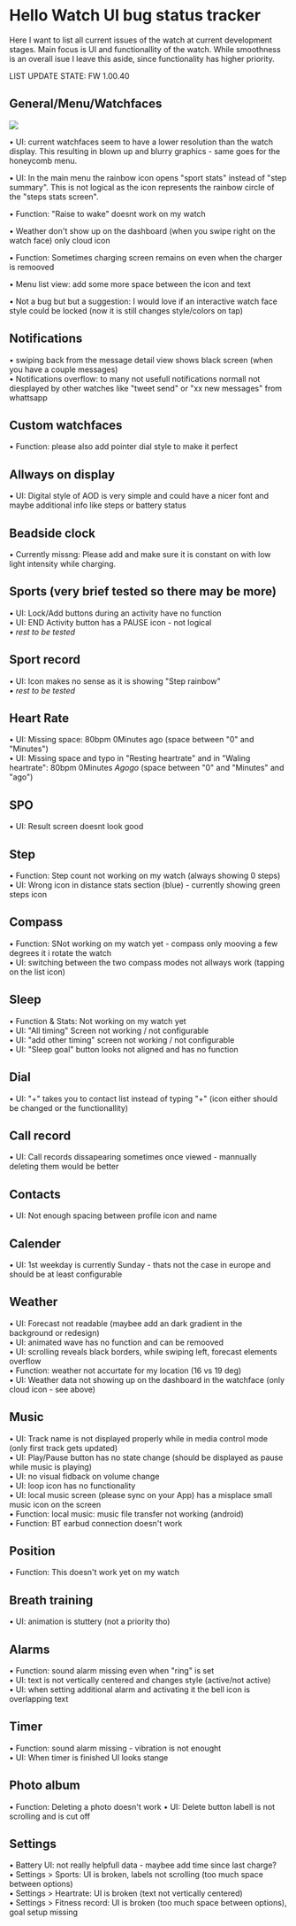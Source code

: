 # Hello Watch UI bug status tracker
Here I want to list all current issues of the watch at current development stages. Main focus is UI and functionallity of the watch. While smoothness is an overall isue I leave this aside, since functionality has higher priority.

LIST UPDATE STATE: FW 1.00.40

## General/Menu/Watchfaces
<img src="https://github.com/skaman82/HW3_tracker/blob/main/10040/1.jpg)"/>

• UI: current watchfaces seem to have a lower resolution than the watch display. 
This resulting in blown up and blurry graphics - same goes for the honeycomb menu.

• UI: In the main menu the rainbow icon opens "sport stats" instead of "step summary". 
This is not logical as the icon represents the rainbow circle of the "steps stats screen".

• Function: "Raise to wake" doesnt work on my watch

• Weather don't show up on the dashboard (when you swipe right on the watch face) only cloud icon

• Function: Sometimes charging screen remains on even when the charger is remooved

• Menu list view: add some more space between the icon and text<br>

• Not a bug but but a suggestion: I would love if an interactive watch face style could be locked (now it is still changes style/colors on tap)


## Notifications
• swiping back from the message detail view shows black screen (when you have a couple messages)<br>
• Notifications overflow: to many not usefull notifications normall not diesplayed by other watches like "tweet send" or "xx new messages" from whattsapp

## Custom watchfaces
• Function: please also add pointer dial style to make it perfect

## Allways on display
• UI: Digital style of AOD is very simple and could have a nicer font and maybe additional info like steps or battery status

## Beadside clock
• Currently missng: Please add and make sure it is constant on with low light intensity while charging.

## Sports (very brief tested so there may be more)
• UI: Lock/Add buttons during an activity have no function<br>
• UI: END Activity button has a PAUSE icon - not logical<br>
<i>• rest to be tested</i>

## Sport record
• UI: Icon makes no sense as it is showing "Step rainbow"<br>
<i>• rest to be tested</i>

## Heart Rate
• UI: Missing space: 80bpm 0Minutes ago (space between "0" and "Minutes")<br>
• UI: Missing space and typo in "Resting heartrate" and in "Waling heartrate": 80bpm 0Minutes *Agogo* (space between "0" and "Minutes"  and "ago")<br>

## SPO
• UI: Result screen doesnt look good

## Step
• Function: Step count not working on my watch (always showing 0 steps)<br>
• UI: Wrong icon in distance stats section (blue) - currently showing green steps icon <br>

## Compass
• Function: SNot working on my watch yet - compass only mooving a few degrees it i rotate the watch<br>
• UI: switching between the two compass modes not allways work (tapping on the list icon)

## Sleep
• Function & Stats: Not working on my watch yet <br>
• UI: "All timing" Screen not working / not configurable<br>
• UI: "add other timing" screen not working / not configurable<br>
• UI: "Sleep goal" button looks not aligned and has no function<br>

## Dial
• UI: "+" takes you to contact list instead of typing "+" (icon either should be changed or the functionallity)

## Call record
• UI: Call records dissapearing sometimes once viewed - mannually deleting them would be better<br>

## Contacts
• UI: Not enough spacing between profile icon and name<br>

## Calender
• UI: 1st weekday is currently Sunday - thats not the case in europe and should be at least configurable <br>

## Weather
• UI: Forecast not readable (maybee add an dark gradient in the background or redesign)<br>
• UI: animated wave has no function and can be remooved <br>
• UI: scrolling reveals black borders, while swiping left, forecast elements overflow<br>
• Function: weather not accurtate for my location (16 vs 19 deg)<br>
• UI: Weather data not showing up on the dashboard in the watchface (only cloud icon - see above)<br>

## Music
• UI: Track name is not displayed properly while in media control mode (only first track gets updated)<br>
• UI: Play/Pause button has no state change (should be displayed as pause while music is playing)<br>
• UI: no visual fidback on volume change<br>
• UI: loop icon has no functionality<br>
• UI: local music screen (please sync on your App) has a misplace small music icon on the screen<br>
• Function: local music: music file transfer not working (android)<br>
• Function: BT earbud connection doesn't work<br>

## Position
• Function: This doesn't work yet on my watch

## Breath training
• UI: animation is stuttery (not a priority tho) 

## Alarms
• Function: sound alarm missing even when "ring" is set<br>
• UI: text is not vertically centered and changes style (active/not active)<br>
• UI: when setting additional alarm and activating it the bell icon is overlapping text

## Timer
• Function: sound alarm missing - vibration is not enought<br>
• UI: When timer is finished UI looks stange

## Photo album
• Function: Deleting a photo doesn't work
• UI: Delete button labell is not scrolling and is cut off

## Settings
• Battery UI: not really helpfull data - maybee add time since last charge?<br>
• Settings > Sports: UI is broken, labels not scrolling (too much space between options)<br>
• Settings > Heartrate: UI is broken (text not vertically centered)<br>
• Settings > Fitness record: UI is broken (too much space between options), goal setup missing<br>
